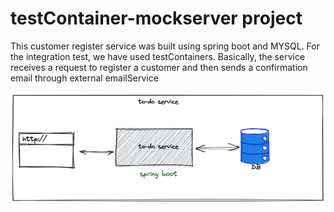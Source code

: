 # testContainer-mockserver project

This customer register service was built using spring boot and MYSQL. For the integration test, we have used testContainers. Basically, the service receives a request to register a customer and then sends a confirmation email through external emailService

![Abstract view](https://github.com/jparanda/testContainers-demo/blob/master/assets/abstractView.png)

